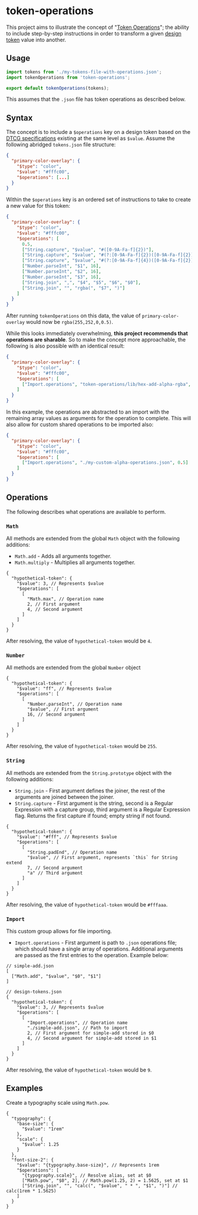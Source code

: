 # token-operations

This project aims to illustrate the concept of "[Token Operations](https://blog.damato.design/posts/token-operations/)"; the ability to include step-by-step instructions in order to transform a given [design token](https://tr.designtokens.org/format/#design-token) value into another.

## Usage

```js
import tokens from './my-tokens-file-with-operations.json';
import tokenOperations from 'token-operations';

export default tokenOperations(tokens);
```
This assumes that the `.json` file has token operations as described below.

## Syntax

The concept is to include a `$operations` key on a design token based on the [DTCG specifications](https://tr.designtokens.org/) existing at the same level as `$value`. Assume the following abridged `tokens.json` file structure:

```json
{
  "primary-color-overlay": {
    "$type": "color",
    "$value": "#fffc00",
    "$operations": [...]
  }
}
```

Within the `$operations` key is an ordered set of instructions to take to create a new value for this token:

```json
{
  "primary-color-overlay": {
    "$type": "color",
    "$value": "#fffc00",
    "$operations": [
      0.5,
      ["String.capture", "$value", "#([0-9A-Fa-f]{2})"],
      ["String.capture", "$value", "#(?:[0-9A-Fa-f]{2})([0-9A-Fa-f]{2})"],
      ["String.capture", "$value", "#(?:[0-9A-Fa-f]{4})([0-9A-Fa-f]{2})"],
      ["Number.parseInt", "$1", 16],
      ["Number.parseInt", "$2", 16],
      ["Number.parseInt", "$3", 16],
      ["String.join", ",", "$4", "$5", "$6", "$0"],
      ["String.join", "", "rgba(", "$7", ")"]
    ]
  }
}
```
After running `tokenOperations` on this data, the value of `primary-color-overlay` would now be `rgba(255,252,0,0.5)`.

While this looks immediately overwhelming, **this project recommends that operations are sharable**. So to make the concept more approachable, the following is also possible with an identical result:

```json
{
  "primary-color-overlay": {
    "$type": "color",
    "$value": "#fffc00",
    "$operations": [
      ["Import.operations", "token-operations/lib/hex-add-alpha-rgba", 0.5]
    ]
  }
}
```

In this example, the operations are abstracted to an import with the remaining array values as arguments for the operation to complete. This will also allow for custom shared operations to be imported also:

```json
{
  "primary-color-overlay": {
    "$type": "color",
    "$value": "#fffc00",
    "$operations": [
      ["Import.operations", "./my-custom-alpha-operations.json", 0.5]
    ]
  }
}
```

## Operations

The following describes what operations are available to perform.

### `Math`

All methods are extended from the global `Math` object with the following additions:
- `Math.add` - Adds all arguments together.
- `Math.multiply` - Multiplies all arguments together.

```json5
{
  "hypothetical-token": {
    "$value": 3, // Represents $value
    "$operations": [
      [
        "Math.max", // Operation name
        2, // First argument
        4, // Second argument
      ]
    ]
  }
}
```
After resolving, the value of `hypothetical-token` would be `4`.

### `Number`

All methods are extended from the global `Number` object

```json5
{
  "hypothetical-token": {
    "$value": "ff", // Represents $value
    "$operations": [
      [
        "Number.parseInt", // Operation name
        "$value", // First argument
        16, // Second argument
      ]
    ]
  }
}
```
After resolving, the value of `hypothetical-token` would be `255`.
### `String`

All methods are extended from the `String.prototype` object with the following additions:
- `String.join` - First argument defines the joiner, the rest of the arguments are joined between the joiner.
- `String.capture` - First argument is the string, second is a Regular Expression with a capture group, third argument is a Regular Expression flag. Returns the first capture if found; empty string if not found.

```json5
{
  "hypothetical-token": {
    "$value": "#fff", // Represents $value
    "$operations": [
      [
        "String.padEnd", // Operation name
        "$value", // First argument, represents `this` for String extend
        7, // Second argument
        "a" // Third argument
      ]
    ]
  }
}
```

After resolving, the value of `hypothetical-token` would be `#fffaaa`.

### `Import`
This custom group allows for file importing.
- `Import.operations` - First argument is path to `.json` operations file; which should have a single array of operations. Additional arguments are passed as the first entries to the operation. Example below:

```json5
// simple-add.json
[
  ["Math.add", "$value", "$0", "$1"]
]
```

```json5
// design-tokens.json
{
  "hypothetical-token": {
    "$value": 3, // Represents $value
    "$operations": [
      [
        "Import.operations", // Operation name
        "./simple-add.json", // Path to import
        2, // First argument for simple-add stored in $0
        4, // Second argument for simple-add stored in $1
      ]
    ]
  }
}
```

After resolving, the value of `hypothetical-token` would be `9`.

## Examples

Create a typography scale using `Math.pow`.

```json5
{
  "typography": {
    "base-size": {
      "$value": "1rem"
    },
    "scale": {
      "$value": 1.25
    }
  },
  "font-size-2": {
    "$value": "{typography.base-size}", // Represents 1rem
    "$operations": [
      "{typography.scale}", // Resolve alias, set at $0
      ["Math.pow", "$0", 2], // Math.pow(1.25, 2) = 1.5625, set at $1
      ["String.join", "", "calc(", "$value", " * ", "$1", ")"] // calc(1rem * 1.5625)
    ]
  }
}
```